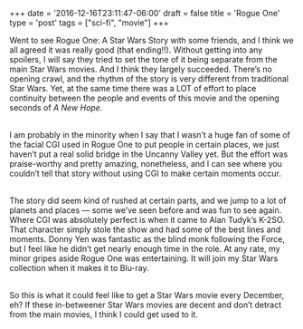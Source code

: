 +++
date = '2016-12-16T23:11:47-06:00'
draft = false
title = 'Rogue One'
type = 'post'
tags = ["sci-fi", "movie"]
+++


Went to see Rogue One: A Star Wars Story with some friends, and I think we all agreed it was really good (that ending!!). Without getting into any spoilers, I will say they tried to set the tone of it being separate from the main Star Wars movies. And I think they largely succeeded. There’s no opening crawl, and the rhythm of the story is very different from traditional Star Wars. Yet, at the same time there was a LOT of effort to place continuity between the people and events of this movie and the opening seconds of <i>A New Hope.</i><br /> <br />

I am probably in the minority when I say that I wasn’t a huge fan of some of the facial CGI used in Rogue One to put people in certain places, we just haven’t put a real solid bridge in the Uncanny Valley yet. But the effort was praise-worthy and pretty amazing, nonetheless, and I can see where you couldn’t tell that story without using CGI to make certain moments occur.<br /> <br />

The story did seem kind of rushed at certain parts, and we jump to a lot of planets and places — some we’ve seen before and was fun to see again. Where CGI was absolutely perfect is when it came to Alan Tudyk’s K-2SO. That character simply stole the show and had some of the best lines and moments. Donny Yen was fantastic as the blind monk following the Force, but I feel like he didn’t get nearly enough time in the role. At any rate, my minor gripes aside Rogue One was entertaining. It will join my Star Wars collection when it makes it to Blu-ray.<br /> <br />

So this is what it could feel like to get a Star Wars movie every December, eh? If these in-betweener Star Wars movies are decent and don’t detract from the main movies, I think I could get used to it.